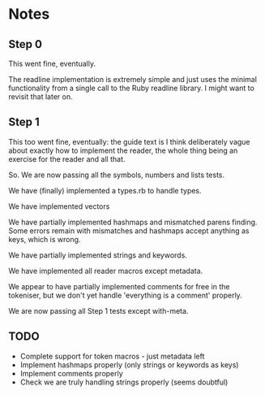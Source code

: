 # Notes

## Step 0

This went fine, eventually.

The readline implementation is extremely simple and just uses the minimal
functionality from a single call to the Ruby readline library. I might want
to revisit that later on.

## Step 1

This too went fine, eventually: the guide text is I think deliberately vague
about exactly how to implement the reader, the whole thing being an exercise
for the reader and all that.

So. We are now passing all the symbols, numbers and lists tests.

We have (finally) implemented a types.rb to handle types.

We have implemented vectors

We have partially implemented hashmaps and mismatched parens finding. Some
errors remain with mismatches and hashmaps accept anything as keys, which
is wrong.

We have partially implemented strings and keywords.

We have implemented all reader macros except metadata.

We appear to have partially implemented comments for free in the tokeniser,
but we don't yet handle 'everything is a comment' properly.

We are now passing all Step 1 tests except with-meta.

## TODO

* Complete support for token macros - just metadata left
* Implement hashmaps properly (only strings or keywords as keys)
* Implement comments properly
* Check we are truly handling strings properly (seems doubtful)
